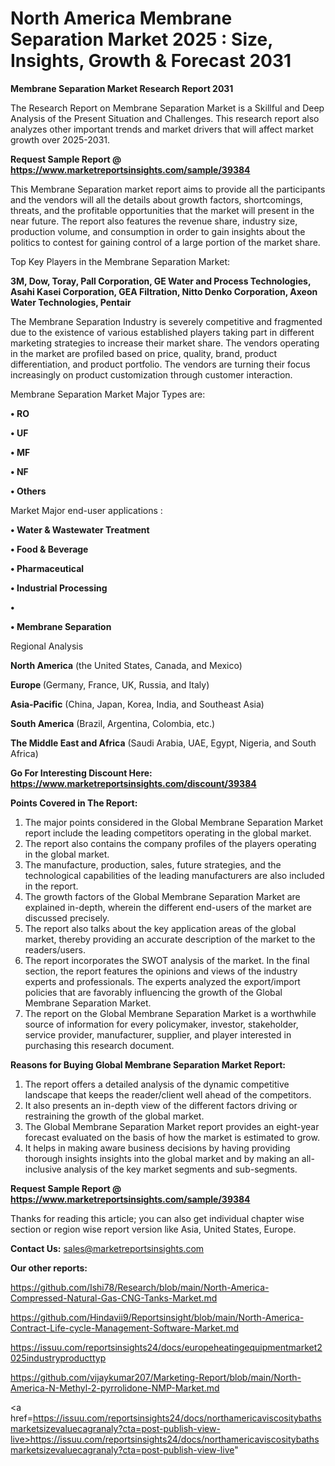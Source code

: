 # North America Membrane Separation Market 2025 : Size, Insights, Growth & Forecast 2031

<strong>Membrane Separation Market Research Report 2031</strong>

The Research Report on Membrane Separation Market is a Skillful and Deep Analysis of the Present Situation and Challenges. This research report also analyzes other important trends and market drivers that will affect market growth over 2025-2031.

<strong>Request Sample Report @ <a href=https://www.marketreportsinsights.com/sample/39384>https://www.marketreportsinsights.com/sample/39384</a></strong>

This Membrane Separation market report aims to provide all the participants and the vendors will all the details about growth factors, shortcomings, threats, and the profitable opportunities that the market will present in the near future. The report also features the revenue share, industry size, production volume, and consumption in order to gain insights about the politics to contest for gaining control of a large portion of the market share.

Top Key Players in the Membrane Separation Market:

<strong>3M, Dow, Toray, Pall Corporation, GE Water and Process Technologies, Asahi Kasei Corporation, GEA Filtration, Nitto Denko Corporation, Axeon Water Technologies, Pentair</strong>

The Membrane Separation Industry is severely competitive and fragmented due to the existence of various established players taking part in different marketing strategies to increase their market share. The vendors operating in the market are profiled based on price, quality, brand, product differentiation, and product portfolio. The vendors are turning their focus increasingly on product customization through customer interaction.

Membrane Separation Market Major Types are:

<strong>•  RO

•  UF

•  MF

•  NF

•  Others</strong>

Market Major end-user applications :

<strong>•  Water & Wastewater Treatment

•  Food & Beverage

•  Pharmaceutical

•  Industrial Processing

•  

•  Membrane Separation</strong>

Regional Analysis

</u><strong><b>North America</b></strong> (the United States, Canada, and Mexico)

<strong><b>Europe </b></strong>(Germany, France, UK, Russia, and Italy)

<strong><b>Asia-Pacific</b></strong> (China, Japan, Korea, India, and Southeast Asia)

<strong><b>South America</b></strong> (Brazil, Argentina, Colombia, etc.)

<strong><b>The Middle East and Africa</b></strong> (Saudi Arabia, UAE, Egypt, Nigeria, and South Africa)

<strong>Go For Interesting Discount Here: <a href=https://www.marketreportsinsights.com/discount/39384>https://www.marketreportsinsights.com/discount/39384</a></strong>

<strong>Points Covered in The Report:</strong>
<ol>
  <li>The major points considered in the Global Membrane Separation Market report include the leading competitors operating in the global market.</li>
  <li>The report also contains the company profiles of the players operating in the global market.</li>
  <li>The manufacture, production, sales, future strategies, and the technological capabilities of the leading manufacturers are also included in the report.</li>
  <li>The growth factors of the Global Membrane Separation Market are explained in-depth, wherein the different end-users of the market are discussed precisely.</li>
  <li>The report also talks about the key application areas of the global market, thereby providing an accurate description of the market to the readers/users.</li>
  <li>The report incorporates the SWOT analysis of the market. In the final section, the report features the opinions and views of the industry experts and professionals. The experts analyzed the export/import policies that are favorably influencing the growth of the Global Membrane Separation Market.</li>
  <li>The report on the Global Membrane Separation Market is a worthwhile source of information for every policymaker, investor, stakeholder, service provider, manufacturer, supplier, and player interested in purchasing this research document.</li>
</ol>
<strong>Reasons for Buying Global Membrane Separation Market Report:</strong>

<ol>
  <li>The report offers a detailed analysis of the dynamic competitive landscape that keeps the reader/client well ahead of the competitors.</li>
  <li>It also presents an in-depth view of the different factors driving or restraining the growth of the global market.</li>
  <li>The Global Membrane Separation Market report provides an eight-year forecast evaluated on the basis of how the market is estimated to grow.</li>
  <li>It helps in making aware business decisions by having providing thorough insights insights into the global market and by making an all-inclusive analysis of the key market segments and sub-segments.</li>
</ol>
<strong>Request Sample Report @ <a href=https://www.marketreportsinsights.com/sample/39384>https://www.marketreportsinsights.com/sample/39384</a></strong>


Thanks for reading this article; you can also get individual chapter wise section or region wise report version like Asia, United States, Europe.

<strong>Contact Us:</strong>
sales@marketreportsinsights.com

<strong>Our other reports:</strong>

<a href=https://github.com/Ishi78/Research/blob/main/North-America-Compressed-Natural-Gas-CNG-Tanks-Market.md>https://github.com/Ishi78/Research/blob/main/North-America-Compressed-Natural-Gas-CNG-Tanks-Market.md</a>

<a href=https://github.com/Hindavii9/Reportsinsight/blob/main/North-America-Contract-Life-cycle-Management-Software-Market.md>https://github.com/Hindavii9/Reportsinsight/blob/main/North-America-Contract-Life-cycle-Management-Software-Market.md</a>

<a href=https://issuu.com/reportsinsights24/docs/europeheatingequipmentmarket2025industryproducttyp>https://issuu.com/reportsinsights24/docs/europeheatingequipmentmarket2025industryproducttyp</a>

<a href=https://github.com/vijaykumar207/Marketing-Report/blob/main/North-America-N-Methyl-2-pyrrolidone-NMP-Market.md>https://github.com/vijaykumar207/Marketing-Report/blob/main/North-America-N-Methyl-2-pyrrolidone-NMP-Market.md</a>

<a href=https://issuu.com/reportsinsights24/docs/northamericaviscositybathsmarketsizevaluecagranaly?cta=post-publish-view-live>https://issuu.com/reportsinsights24/docs/northamericaviscositybathsmarketsizevaluecagranaly?cta=post-publish-view-live</a>"
